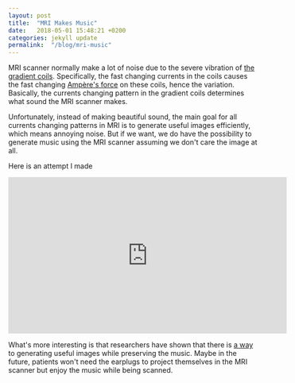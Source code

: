 ```yaml
---
layout: post
title:  "MRI Makes Music"
date:   2018-05-01 15:48:21 +0200
categories: jekyll update
permalink:  "/blog/mri-music"
---
```


MRI scanner normally make a lot of noise due to the severe vibration of [the gradient coils](http://mriquestions.com/gradient-coils.html). Specifically, the fast changing currents in the coils causes the fast changing  [Ampère's force](https://en.wikipedia.org/wiki/Amp%C3%A8re%27s_force_law) on these coils, hence the variation. Basically, the currents changing pattern in the gradient coils determines what sound the MRI scanner makes. 

Unfortunately, instead of making beautiful sound, the main goal for all currents changing patterns in MRI is to generate useful images efficiently, which means annoying noise. But if we want, we do have the possibility to generate music using the MRI scanner assuming we don't care the image at all. 

Here is an attempt I made

<iframe width="560" height="315" src="https://www.youtube.com/embed/VYAvxe9X3s0" frameborder="0" allow="autoplay; encrypted-media" allowfullscreen></iframe>

What's more interesting is that researchers have shown that there is [a way](https://www.ncbi.nlm.nih.gov/pmc/articles/PMC4715797/) to generating useful images while preserving the music. Maybe in the future, patients won't need the earplugs to project themselves in the MRI scanner but enjoy the music while being scanned.  